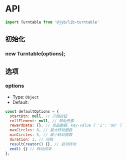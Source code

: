 # API

```javascript
import Turntable from '@jyb/lib-turntable'
```

## 初始化

### new Turntable(options);

## 选项

### options
- Type: `Object`
- Default:

```javascript
const defaultOptions = {
  startBtn: null, // 开始按钮
  rollElement: null, // 转动元素
  rewardData: {}, // 奖品数据，key-value { '1': '90' }
  maxCircles: 8, // 最大转动圈数
  minCircles: 5, // 最小转动圈数
  duration: 3, // 间隔
  resultCreator() {}, // 启动转动
  end() {} // 转动结束
};
```

